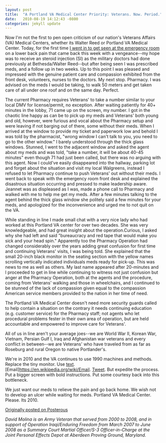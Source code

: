 ```yaml
---
layout: post
title:  "A Portland VA Medical Center Priority: Veterans. Now. Period."
date:   2010-08-19 14:12:43 -0800
categories: jekyll update
---
```


Now I'm not the first to pen open criticism of our nation's Veterans Affairs (VA) Medical Centers, whether its Walter Reed or Portland VA Medical Center. Today, for the first time [I went in to get seen at the emergency room](https://foursquare.com/v/portland-va-medical-center/4bbf3fd9ba9776b07cc2fec8) on a lower back pain that came back this week with a vengeance--my hope was to receive an steroid injection (SI) as the military doctors had done previously at Bethesda/Walter Reed--but after being seen I was prescribed meds, and a follow up in two weeks. Up to this point I was pleased and impressed with the genuine patient care and compassion exhibited from the front desk, volunteers, nurses to the doctors. My next stop. Pharmacy. I was advised on the meds I would be taking, to walk 50 meters and get taken care of all under one roof and on the same day. Perfect.

The current Pharmacy requires Veterans' to take a number similar to your local DMV for license/permit, no exception. After waiting patiently for 40+ minutes in the lobby, 71 came up on the screen, my number. I got in the chaotic line happy as can be to pick up my meds and Veterans' both young and old, however, were furious and vocal about the Pharmacy setup and were leaving if not barging out of there, some without their meds. When I arrived at the window to provide my ticket and paperwork low and behold I was told by the pharmacist, "wrong window I can't talk to you, you need to go to the other window." I barely understood through the thick glass windows. Stunned, I went to the adjacent window and asked the agent about my meds and was told, "take a number, it will be about 40-45 minutes" even though 71 had just been called, but there was no arguing with this agent. Now I could've easily disappeared into the hallway, parking lot and forget about the situation and visit my local Walgreens, instead I refused to let Pharmacy continue to push Veterans' out without their meds. I went back to speak with the emergency room front desk and explained the disastrous situation occurring and pressed to make leadership aware. Jeannet was as displeased as I was, made a phone call to Pharmacy and walked with me to help me get my meds. After a few minutes talking to the agent behind the thick glass window she politely said a few minutes for your meds, and apologized for the inconvenience and urged me to not quit on the VA.

While standing in line I made small chat with a very nice lady who had worked at this Portland VA center for over two decades. She was very knowledgeable, and had great insight about the operation.Curious, I asked why she had left and said "bureaucracy and red tape that would make you sick and your head spin." Apparently too the Pharmacy Operation had changed considerably over the years adding great confusion for first time and continuing Veterans' visits, I was being told. She explained that the small 20-inch black monitor in the seating section with the yellow names scrolling vertically indicated individuals meds ready for pick-up. This was news to me as well as others. My last name appeared after 20-minutes and I proceeded to get in line while continuing to witness not just confusion but anger at the Pharmacy Operation, both at the agents and the procedure, coming from Veterans' walking and those in wheelchairs, and I continued to be stunned of the lack of compassion given equal to the compassion American service members provided to the nation in her time of need.

The Portland VA Medical Center doesn't need more security guards called to help contain a situation on the contrary it needs continuing education (e.g. customer service) for the Pharmacy staff; not agents who let procedural problems fester in their own area of operation, but are held accountable and empowered to improve care for Veterans'.

All of us in line aren't your average joes--we are World War II, Korean War, Vietnam, Persian Gulf I, Iraq and Afghanistan war veterans and every conflict in between--we are Veterans' who have traveled from as far as Roseburg and rural Oregon to native Portlander's.

We're in 2010 and the VA continues to use 1990 machines and methods. Replace the tiny monitor. Use [text](https://en.wikipedia.org/wiki/Text_messaging). [Email]https://en.wikipedia.org/wiki/Email. [Tweet](https://en.wikipedia.org/wiki/Twitter). But expedite the process. Put a bigger screen with bold instructions. Put some courtesy back into this bottleneck.

We just want our meds to relieve the pain and go back home. We wish not to develop an ulcer while waiting for meds. Portland VA Medical Center. Please. Its 2010.

[Originally posted on Posterous](http://molina.posterous.com/)

*David Molina is an Army Veteran that served from 2000 to 2008, and in support of Operation Iraqi/Enduring Freedom from March 2007 to June 2008 as a Summary Court Martial Officer/S-3 Officer-in-Charge at the Joint Personal Effects Depot at Aberdeen Proving Ground, Maryland.*
